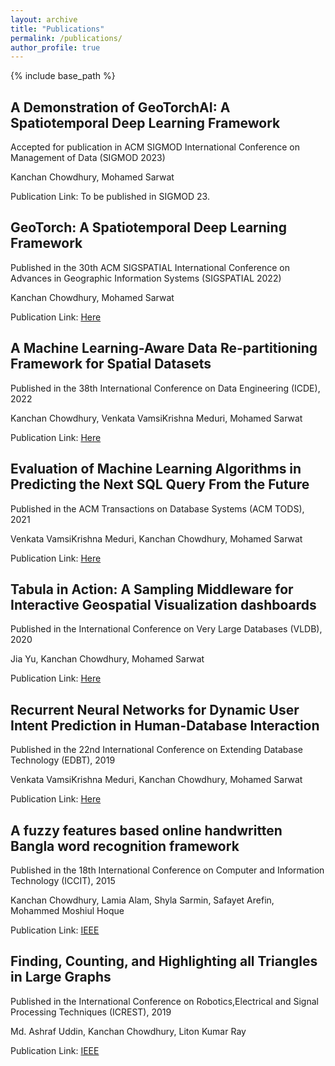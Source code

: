 ```yaml
---
layout: archive
title: "Publications"
permalink: /publications/
author_profile: true
---
```


{% include base_path %}


A Demonstration of GeoTorchAI: A Spatiotemporal Deep Learning Framework
------
Accepted for publication in ACM SIGMOD International Conference on Management of Data (SIGMOD 2023)

Kanchan Chowdhury, Mohamed Sarwat

Publication Link: To be published in SIGMOD 23.

GeoTorch: A Spatiotemporal Deep Learning Framework
------
Published in the 30th ACM SIGSPATIAL International Conference on Advances in Geographic Information Systems (SIGSPATIAL 2022)

Kanchan Chowdhury, Mohamed Sarwat

Publication Link: [Here](https://dl.acm.org/doi/abs/10.1145/3557915.3561036)

A Machine Learning-Aware Data Re-partitioning Framework for Spatial Datasets
------
Published in the 38th International Conference on Data Engineering (ICDE), 2022

Kanchan Chowdhury, Venkata VamsiKrishna Meduri, Mohamed Sarwat

Publication Link: [Here](https://ieeexplore.ieee.org/document/9835487)

Evaluation of Machine Learning Algorithms in Predicting the Next SQL Query From the Future
------
Published in the ACM Transactions on Database Systems (ACM TODS), 2021

Venkata VamsiKrishna Meduri, Kanchan Chowdhury, Mohamed Sarwat

Publication Link: [Here](https://dl.acm.org/doi/10.1145/3442338)

Tabula in Action: A Sampling Middleware for Interactive Geospatial Visualization dashboards
------
Published in the International Conference on Very Large Databases (VLDB), 2020

Jia Yu, Kanchan Chowdhury, Mohamed Sarwat

Publication Link: [Here](https://dl.acm.org/doi/abs/10.14778/3415478.3415510)

Recurrent Neural Networks for Dynamic User Intent Prediction in Human-Database Interaction
------
Published in the 22nd International Conference on Extending Database Technology (EDBT), 2019

Venkata VamsiKrishna Meduri, Kanchan Chowdhury, Mohamed Sarwat

Publication Link: [Here](https://www.semanticscholar.org/paper/Recurrent-Neural-Networks-for-Dynamic-User-Intent-Meduri-Chowdhury/3a396d318c16d15d89afbc48b468a75c3208b340)

A fuzzy features based online handwritten Bangla word recognition framework
------
Published in the 18th International Conference on Computer and Information Technology (ICCIT), 2015

Kanchan Chowdhury, Lamia Alam, Shyla Sarmin, Safayet Arefin, Mohammed Moshiul Hoque

Publication Link: [IEEE](https://ieeexplore.ieee.org/abstract/document/7488119)

Finding, Counting, and Highlighting all Triangles in Large Graphs
------
Published in the International Conference on Robotics,Electrical and Signal Processing Techniques (ICREST), 2019

Md. Ashraf Uddin, Kanchan Chowdhury, Liton Kumar Ray

Publication Link: [IEEE](https://ieeexplore.ieee.org/abstract/document/8644304)
